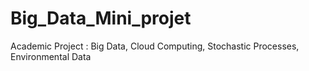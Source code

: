 # Big_Data_Mini_projet
Academic Project : Big Data, Cloud Computing, Stochastic Processes, Environmental Data
